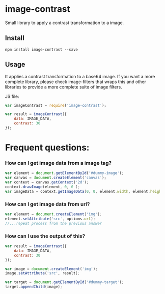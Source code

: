 # image-contrast

Small library to apply a contrast transformation to a image.

## Install

```
npm install image-contrast --save
```

## Usage
It applies a contrast transformation to a base64 image. If you want a more complete library, please check image-filters that wraps this and other libraries to provide a more complete suite of image filters.

JS file:
```js
var imageContrast = require('image-contrast');

var result = imageContrast({
    data: IMAGE_DATA,
    contrast: 30
});
```

# Frequent questions:
### How can I get image data from a image tag?

```js
var element = document.getElementById('#dummy-image');
var canvas = document.createElement('canvas');
var context = canvas.getContext('2d');
context.drawImage(element, 0, 0 );
var imageData = context.getImageData(0, 0, element.width, element.height);
```

### How can I get image data from url?

```js
var element = document.createElement('img');
element.setAttribute('src', options.url);
//...repeat process from the previous answer
```

### How can I use the output of this?

```js
var result = imageContrast({
    data: IMAGE_DATA,
    contrast: 30
});

var image = document.createElement('img');
image.setAttribute('src', result);

var target = document.getElementById('#dummy-target');
target.appendChild(image);
```
